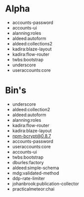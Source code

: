 # Alpha
- accounts-password
- accounts-ui
- alanning:roles
- aldeed:autoform
- aldeed:collections2
- kadira:blaze-layout
- kadira:flow-router
- twbs:bootstrap
- underscore
- useraccounts:core

# Bin's
- underscore
- aldeed:collection2
- aldeed:autoform
- alanning:roles
- kadira:flow-router
- kadira:blaze-layout
- npm-bcrypt@0.8.7
- accounts-password
- useraccounts:core
- accounts-ui
- twbs:bootstrap
- dburles:factory
- aldeed:simple-schema
- mdg:validated-method
- ddp-rate-limiter
- johanbrook:publication-collector
- practicalmeteor:chai